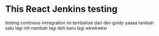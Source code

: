 # This React Jenkins testing
testing continous intregration
ini tambahan dari dev goldy yaaaa
tambah satu lagi nih
nambah  lagi deh
baru lagi wkwkwkw